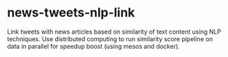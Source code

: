 # news-tweets-nlp-link

Link tweets with news articles based on similarity of text content using NLP techniques. Use distributed computing to run similarity score pipeline on data in parallel for speedup boost (using mesos and docker).
